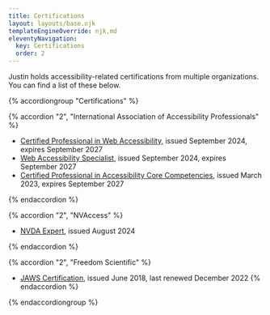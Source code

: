 ```yaml
---
title: Certifications
layout: layouts/base.njk
templateEngineOverride: njk,md
eleventyNavigation:
  key: Certifications
  order: 2
---
```

Justin holds accessibility-related certifications from multiple organizations. You can find a list of these below.

{% accordiongroup "Certifications" %}

{% accordion "2", "International Association of Accessibility Professionals" %}

- [Certified Professional in Web Accessibility](https://www.accessibilityassociation.org/s/certified-professional-web-accessibility), issued September 2024, expires September 2027
- [Web Accessibility Specialist](https://www.accessibilityassociation.org/s/wascertification), issued September 2024, expires September 2027
- [Certified Professional in Accessibility Core Competencies](https://www.accessibilityassociation.org/s/certified-professional), issued March 2023, expires September 2027

{% endaccordion %}

{% accordion "2", "NVAccess" %}

- [NVDA Expert](https://certification.nvaccess.org/), issued August 2024

{% endaccordion %}

{% accordion "2", "Freedom Scientific" %}

- [JAWS Certification](https://www.freedomscientific.com/training/certification/),  issued June 2018, last renewed December 2022
{% endaccordion %}

{% endaccordiongroup %}